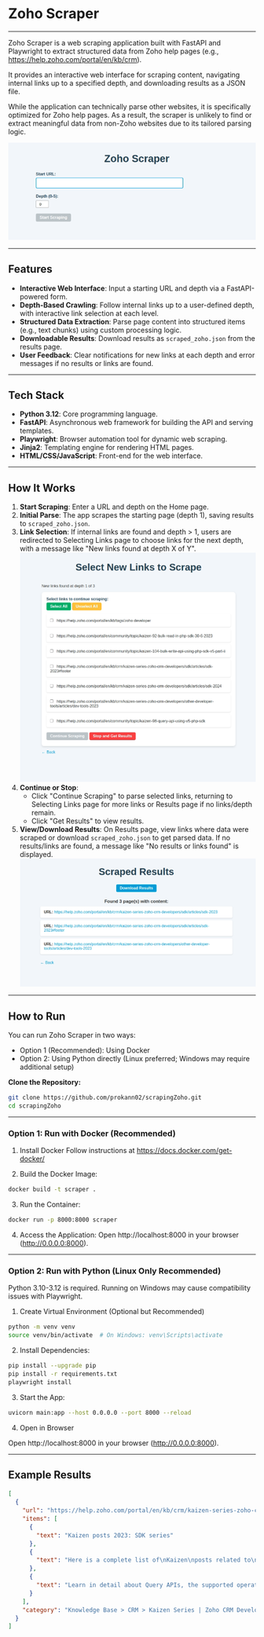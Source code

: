 # Zoho Scraper

---

Zoho Scraper is a web scraping application built with FastAPI and Playwright to extract structured data from Zoho help pages (e.g., https://help.zoho.com/portal/en/kb/crm).

It provides an interactive web interface for scraping content, navigating internal links up to a specified depth, and downloading results as a JSON file.

While the application can technically parse other websites, it is specifically optimized for Zoho help pages. As a result, the scraper is unlikely to find or extract meaningful data from non-Zoho websites due to its tailored parsing logic.

![Zoho Scraper start_app](github/images/run_app.png)

---

## Features
- **Interactive Web Interface**: Input a starting URL and depth via a FastAPI-powered form.
- **Depth-Based Crawling**: Follow internal links up to a user-defined depth, with interactive link selection at each level.
- **Structured Data Extraction**: Parse page content into structured items (e.g., text chunks) using custom processing logic.
- **Downloadable Results**: Download results as `scraped_zoho.json` from the results page.
- **User Feedback**: Clear notifications for new links at each depth and error messages if no results or links are found.

---

## Tech Stack
- **Python 3.12**: Core programming language.
- **FastAPI**: Asynchronous web framework for building the API and serving templates.
- **Playwright**: Browser automation tool for dynamic web scraping.
- **Jinja2**: Templating engine for rendering HTML pages.
- **HTML/CSS/JavaScript**: Front-end for the web interface.

---

## How It Works
1. **Start Scraping**: Enter a URL and depth on the Home page.
2. **Initial Parse**: The app scrapes the starting page (depth 1), saving results to `scraped_zoho.json`.
3. **Link Selection**: If internal links are found and depth > 1, users are redirected to Selecting Links page to choose links for the next depth, with a message like "New links found at depth X of Y".
![Zoho Scraper select_links](github/images/select_links.png)
4. **Continue or Stop**:
   - Click "Continue Scraping" to parse selected links, returning to Selecting Links page for more links or Results page if no links/depth remain.
   - Click "Get Results" to view results.
5. **View/Download Results**: On Results page, view links where data were scraped or download `scraped_zoho.json` to get parsed data. If no results/links are found, a message like "No results or links found" is displayed.
![Zoho Scraper screenshot](github/images/get_results.png)
---

## How to Run
You can run Zoho Scraper in two ways:
- Option 1 (Recommended): Using Docker
- Option 2: Using Python directly (Linux preferred; Windows may require additional setup)

**Clone the Repository:**

```bash
git clone https://github.com/prokann02/scrapingZoho.git
cd scrapingZoho
```

---

### Option 1: Run with Docker (Recommended)

1. Install Docker
Follow instructions at https://docs.docker.com/get-docker/

2. Build the Docker Image:

```bash
docker build -t scraper .
```

3. Run the Container:

```bash
docker run -p 8000:8000 scraper
```

4. Access the Application:
Open http://localhost:8000 in your browser (http://0.0.0.0:8000).

---

### Option 2: Run with Python (Linux Only Recommended)

Python 3.10-3.12 is required. Running on Windows may cause compatibility issues with Playwright.

1. Create Virtual Environment (Optional but Recommended)

```bash
python -m venv venv
source venv/bin/activate  # On Windows: venv\Scripts\activate
```

2. Install Dependencies:

```bash
pip install --upgrade pip
pip install -r requirements.txt
playwright install
```

3. Start the App:

```bash
uvicorn main:app --host 0.0.0.0 --port 8000 --reload
```

4. Open in Browser

Open http://localhost:8000 in your browser (http://0.0.0.0:8000).

---

## Example Results

```json
[
  {
    "url": "https://help.zoho.com/portal/en/kb/crm/kaizen-series-zoho-crm-developers/sdk/articles/sdk-2023",
    "items": [
      {
        "text": "Kaizen posts 2023: SDK series"
      },
      {
        "text": "Here is a complete list of\nKaizen\nposts related to\nSDKs\npublished in\n2023\n.\nSl. No.\nTitle\nDescription\n1\nPHP SDK - Part I\nLearn how to set up and initialize Zoho CRM's PHP SDK with this step-by-step guide.\n2\nPHP SDK - Part II\nLearn how to perform Record Operations with sample codes in this post. Read more for detailed information on getting started with your SDK journey.\n3\nPHP SDK - Part III\nDiscover new use cases and expand your horizons with additional examples in Record and Send Mail Operations. Read more for further information.\n4\nBulk Read in PHP SDK\nThis post delves into the utilization of bulk read APIs and provides insights into structuring the criteria format for various field data types in PHP SDK, specifically based on v4 APIs.\n5\nPHP SDK V4 - Configuration and Initialization\nLearn to configure and initialize Zoho CRM PHP SDK v4 and v5 for seamless integration.\n6\nQuery API using v5 PHP SDK"
      },
      {
        "text": "Learn in detail about Query APIs, the supported operators for different datatypes, and how to query for data using PHP SDK (v5)\n7\nBulk Write API using PHP SDK (v5) - Part I\nLearn about Bulk Write API in detail, and how to implement the same using PHP SDK.\n8\nBulk Write API using PHP SDK (v5) - Part II\nThis article explain in detail about Bulk Write API, and how to import lookup fields, lookup fields, user lookup fields, subform data and multiselect lookup fields using Bulk Write API, and implement the same using our PHP SDK.\n9\nIntegrating Third Party Application with Zoho CRM using Java SDK\nLearn how to integrate third party applications with Zoho CRM using Java SDK.\nTags :\nzoho developer\nsdk\nzoho crm\nkaizen\nAnu Abraham\nUpdated:\n1 year ago\nHelpful?\n0\n0\nShare :"
      }
    ],
    "category": "Knowledge Base > CRM > Kaizen Series | Zoho CRM Developers > SDK"
  }
]
```
